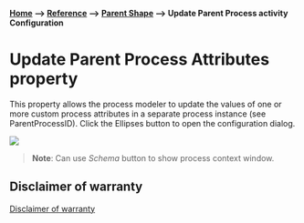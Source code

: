 **[Home](/) --> [Reference](/ref) --> [Parent Shape](javascript:history.back()) --> Update Parent Process activity Configuration**

# Update Parent Process Attributes property

This property allows the process modeler to update the values of one or more custom process attributes in a separate process instance (see ParentProcessID). Click the Ellipses button to open the configuration dialog.

![](../media/UpdateParentProcess_Configuration_01.png)

> **Note**: Can use *Schema* button to show process context window.


## Disclaimer of warranty

[Disclaimer of warranty](../../guides/common/DisclaimerOfWarranty.md)